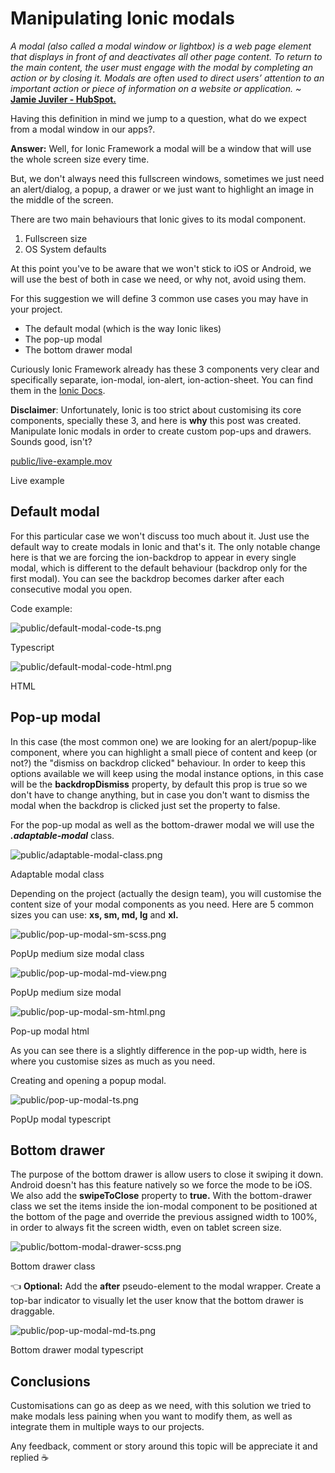 # Manipulating Ionic modals

_A modal (also called a modal window or lightbox) is a web page element that displays in front of and deactivates all other page content. To return to the main content, the user must engage with the modal by completing an action or by closing it. Modals are often used to direct users’ attention to an important action or piece of information on a website or application.
~_ **[Jamie Juviler - HubSpot.](https://blog.hubspot.com/website/modal-web-design)**

Having this definition in mind we jump to a question, what do we expect from a modal window in our apps?.

**Answer:** Well, for Ionic Framework a modal will be a window that will use the whole screen size every time.

But, we don't always need this fullscreen windows, sometimes we just need an alert/dialog, a popup, a drawer or we just want to highlight an image in the middle of the screen.

There are two main behaviours that Ionic gives to its modal component.

1. Fullscreen size
2. OS System defaults

At this point you've to be aware that we won't stick to iOS or Android, we will use the best of both in case we need, or why not, avoid using them.

For this suggestion we will define 3 common use cases you may have in your project.

- The default modal (which is the way Ionic likes)
- The pop-up modal
- The bottom drawer modal

Curiously Ionic Framework already has these 3 components very clear and specifically separate, ion-modal, ion-alert, ion-action-sheet. You can find them in the [Ionic Docs](https://ionicframework.com/docs/components).

**Disclaimer**: Unfortunately, Ionic is too strict about customising its core components, specially these 3, and here is **why** this post was created. Manipulate Ionic modals in order to create custom pop-ups and drawers. Sounds good, isn't?

[public/live-example.mov](public/live-example.mov)

Live example

## Default modal

For this particular case we won't discuss too much about it. Just use the default way to create modals in Ionic and that's it. The only notable change here is that we are forcing the ion-backdrop to appear in every single modal, which is different to the default behaviour (backdrop only for the first modal). You can see the backdrop becomes darker after each consecutive modal you open.

Code example:

![public/default-modal-code-ts.png](public/default-modal-code-ts.png)

Typescript

![public/default-modal-code-html.png](public/default-modal-code-html.png)

HTML

## Pop-up modal

In this case (the most common one) we are looking for an alert/popup-like component, where you can highlight a small piece of content and keep (or not?) the "dismiss on backdrop clicked" behaviour. In order to keep this options available we will keep using the modal instance options, in this case will be the **backdropDismiss** property, by default this prop is true so we don't have to change anything, but in case you don't want to dismiss the modal when the backdrop is clicked just set the property to false.

For the pop-up modal as well as the bottom-drawer modal we will use the **_.adaptable-modal_** class.

![public/adaptable-modal-class.png](public/adaptable-modal-class.png)

Adaptable modal class

Depending on the project (actually the design team), you will customise the content size of your modal components as you need. Here are 5 common sizes you can use: **xs, sm, md, lg** and **xl.**

![public/pop-up-modal-sm-scss.png](public/pop-up-modal-sm-scss.png)

PopUp medium size modal class

![public/pop-up-modal-md-view.png](public/pop-up-modal-md-view.png)

PopUp medium size modal

![public/pop-up-modal-sm-html.png](public/pop-up-modal-sm-html.png)

Pop-up modal html

As you can see there is a slightly difference in the pop-up width, here is where you customise sizes as much as you need.

Creating and opening a popup modal.

![public/pop-up-modal-ts.png](public/pop-up-modal-ts.png)

PopUp modal typescript

## Bottom drawer

The purpose of the bottom drawer is allow users to close it swiping it down. Android doesn't has this feature natively so we force the mode to be iOS. We also add the **swipeToClose** property to **true.** With the bottom-drawer class we set the items inside the ion-modal component to be positioned at the bottom of the page and override the previous assigned width to 100%, in order to always fit the screen width, even on tablet screen size.

![public/bottom-modal-drawer-scss.png](public/bottom-modal-drawer-scss.png)

Bottom drawer class

👈 **Optional:** Add the **after** pseudo-element to the modal wrapper. Create a top-bar indicator to visually let the user know that the bottom drawer is draggable.

![public/pop-up-modal-md-ts.png](public/pop-up-modal-md-ts.png)

Bottom drawer modal typescript

## Conclusions

Customisations can go as deep as we need, with this solution we tried to make modals less paining when you want to modify them, as well as integrate them in multiple ways to our projects.

Any feedback, comment or story around this topic will be appreciate it and replied ☕
